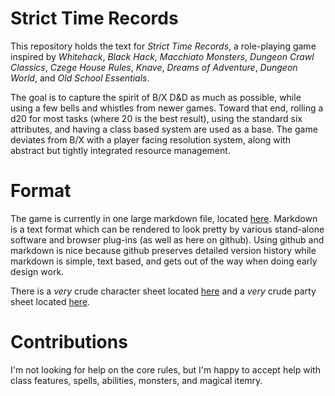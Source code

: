# Strict Time Records

This repository holds the text for _Strict Time Records_, a role-playing game inspired by _Whitehack_, _Black Hack_, _Macchiato Monsters_, _Dungeon Crawl Classics_, _Czege House Rules_, _Knave_, _Dreams of Adventure_, _Dungeon World_, and _Old School Essentials_.

The goal is to capture the spirit of B/X D&D as much as possible, while using a few bells and whistles from newer games. Toward that end, rolling a d20 for most tasks (where 20 is the best result), using the standard six attributes, and having a class based system are used as a base. The game deviates from B/X with a player facing resolution system, along with abstract but tightly integrated resource management.

# Format

The game is currently in one large markdown file, located [here](RULES.md). Markdown is a text format which can be rendered to look pretty by various stand-alone software and browser plug-ins (as well as here on github). Using github and markdown is nice because github preserves detailed version history while markdown is simple, text based, and gets out of the way when doing early design work.

There is a _very_ crude character sheet located [here](CHARACTER_SHEET.md) and a _very_ crude party sheet located [here](PARTY_SHEET.md).

# Contributions

I'm not looking for help on the core rules, but I'm happy to accept help with class features, spells, abilities, monsters, and magical itemry.